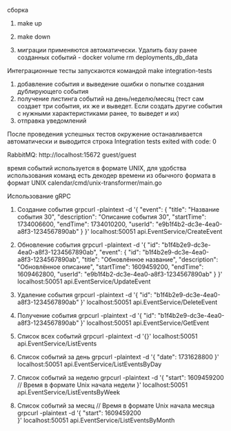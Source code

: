 сборка 

1) make up

2) make down

3) миграции применяются автоматически.
Удалить базу ранее созданных событий -  docker volume rm deployments_db_data

Интеграционные тесты запускаются командой make integration-tests
1) добавление события и выведение ошибки о попытке создания дублирующего события
2) получение листинга событий на день/неделю/месяц (тест сам создает три события, их же и выведет. Если создать другие
события с нужными характеристиками ранее, то выведет и их)
3) отправка уведомлений

После проведения успешных тестов окружение останавливается автоматически и выводится строка
Integration tests exited with code: 0


RabbitMQ:
http://localhost:15672
guest/guest

время событий используется в формате UNIX, для удобства использования команд есть декодер времени
из обычного формата в формат UNIX calendar/cmd/unix-transformer/main.go

Использование gRPC
1. Создание события
grpcurl -plaintext -d '{
"event": {
"title": "Название события 30",
"description": "Описание события 30",
"startTime": 1734006600,
"endTime": 1734010200,
"userId": "e9b1f4b2-dc3e-4ea0-a8f3-1234567890ab"
}
}' localhost:50051 api.EventService/CreateEvent

2. Обновление события
   grpcurl -plaintext -d '{
   "id": "b1f4b2e9-dc3e-4ea0-a8f3-1234567890ab",
   "event": {
   "id": "b1f4b2e9-dc3e-4ea0-a8f3-1234567890ab",
   "title": "Обновлённое название",
   "description": "Обновлённое описание",
   "startTime": 1609459200,
   "endTime": 1609462800,
   "userId": "e9b1f4b2-dc3e-4ea0-a8f3-1234567890ab"
   }
   }' localhost:50051 api.EventService/UpdateEvent

3. Удаление события
   grpcurl -plaintext -d '{
   "id": "b1f4b2e9-dc3e-4ea0-a8f3-1234567890ab"
   }' localhost:50051 api.EventService/DeleteEvent

4. Получение события
   grpcurl -plaintext -d '{
   "id": "b1f4b2e9-dc3e-4ea0-a8f3-1234567890ab"
   }' localhost:50051 api.EventService/GetEvent

5. Список всех событий
   grpcurl -plaintext -d '{}' localhost:50051 api.EventService/ListEvents

6. Список событий за день
   grpcurl -plaintext -d '{
   "date": 1731628800
   }' localhost:50051 api.EventService/ListEventsByDay

7. Список событий за неделю
   grpcurl -plaintext -d '{
   "start": 1609459200  // Время в формате Unix начала недели
   }' localhost:50051 api.EventService/ListEventsByWeek

8. Список событий за месяц // Время в формате Unix начала месяца
   grpcurl -plaintext -d '{
   "start": 1609459200  
   }' localhost:50051 api.EventService/ListEventsByMonth


